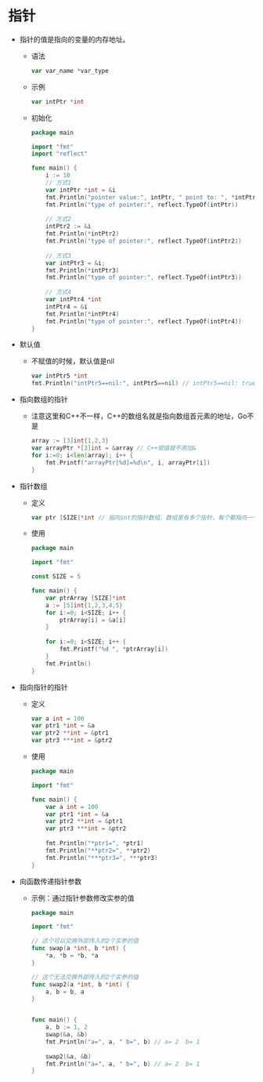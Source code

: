 # 指针

* 指针的值是指向的变量的内存地址。

  * 语法

    ```go
    var var_name *var_type
    ```

  * 示例

    ```go
    var intPtr *int
    ```

  * 初始化

    ```go
    package main
    
    import "fmt"
    import "reflect"
    
    func main() {
        i := 10
        // 方式1
        var intPtr *int = &i
        fmt.Println("pointer value:", intPtr, " point to: ", *intPtr)
        fmt.Println("type of pointer:", reflect.TypeOf(intPtr))
        
        // 方式2
        intPtr2 := &i
        fmt.Println(*intPtr2)
        fmt.Println("type of pointer:", reflect.TypeOf(intPtr2))
        
        // 方式3
        var intPtr3 = &i;
        fmt.Println(*intPtr3)
        fmt.Println("type of pointer:", reflect.TypeOf(intPtr3))
        
        // 方式4
        var intPtr4 *int
        intPtr4 = &i
        fmt.Println(*intPtr4)
        fmt.Println("type of pointer:", reflect.TypeOf(intPtr4))
    }
    ```

    

* 默认值

  * 不赋值的时候，默认值是nil

    ```go
    var intPtr5 *int    
    fmt.Println("intPtr5==nil:", intPtr5==nil) // intPtr5==nil: true
    ```

* 指向数组的指针

  * 注意这里和C++不一样，C++的数组名就是指向数组首元素的地址，Go不是

    ```go
    array := [3]int{1,2,3}
    var arrayPtr *[3]int = &array // C++赋值就不用加&
    for i:=0; i<len(array); i++ {
    	fmt.Printf("arrayPtr[%d]=%d\n", i, arrayPtr[i])
    }
    ```

    

* 指针数组

  * 定义

    ```go
    var ptr [SIZE]*int // 指向int的指针数组，数组里有多个指针，每个都指向一个int
    ```

  * 使用

    ```go
    package main
    
    import "fmt"
    
    const SIZE = 5
    
    func main() {
        var ptrArray [SIZE]*int
        a := [5]int{1,2,3,4,5}
        for i:=0; i<SIZE; i++ {
            ptrArray[i] = &a[i]
        }
        
        for i:=0; i<SIZE; i++ {
            fmt.Printf("%d ", *ptrArray[i])
        }
        fmt.Println()
    }
    ```

    

* 指向指针的指针

  * 定义

    ```go
    var a int = 100
    var ptr1 *int = &a
    var ptr2 **int = &ptr1
    var ptr3 ***int = &ptr2
    ```

    

  * 使用

    ```go
    package main
    
    import "fmt"
    
    func main() {
        var a int = 100
        var ptr1 *int = &a
        var ptr2 **int = &ptr1
        var ptr3 ***int = &ptr2
        
        fmt.Println("*ptr1=", *ptr1)
        fmt.Println("**ptr2=", **ptr2)
        fmt.Println("***ptr3=", ***ptr3)
    }
    ```

    

* 向函数传递指针参数

  * 示例：通过指针参数修改实参的值

    ```go
    package main
    
    import "fmt"
    
    // 这个可以交换外部传入的2个实参的值
    func swap(a *int, b *int) {
        *a, *b = *b, *a
    }
    
    // 这个无法交换外部传入的2个实参的值
    func swap2(a *int, b *int) {
        a, b = b, a
    }
    
    
    func main() {
        a, b := 1, 2
        swap(&a, &b)
        fmt.Println("a=", a, " b=", b) // a= 2  b= 1
        
        swap2(&a, &b)
        fmt.Println("a=", a, " b=", b) // a= 2  b= 1
    }
    ```

    

